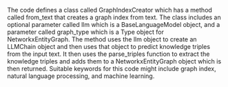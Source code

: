 The code defines a class called GraphIndexCreator which has a method called from_text that creates a graph index from text. The class includes an optional parameter called llm which is a BaseLanguageModel object, and a parameter called graph_type which is a Type object for NetworkxEntityGraph. The method uses the llm object to create an LLMChain object and then uses that object to predict knowledge triples from the input text. It then uses the parse_triples function to extract the knowledge triples and adds them to a NetworkxEntityGraph object which is then returned. Suitable keywords for this code might include graph index, natural language processing, and machine learning.

